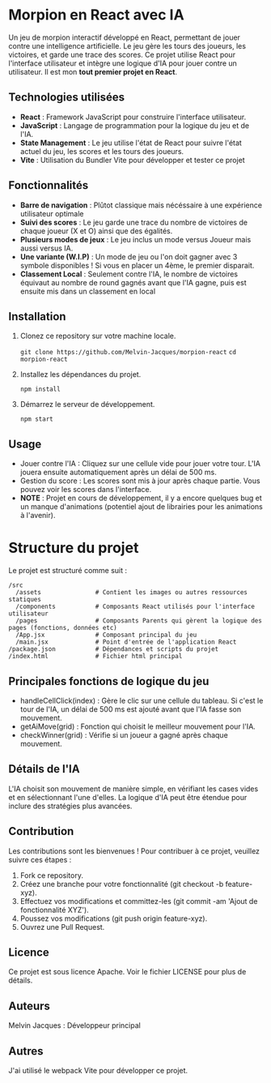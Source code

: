 # Morpion en React avec IA

Un jeu de morpion interactif développé en React, permettant de jouer contre une intelligence artificielle. Le jeu gère les tours des joueurs, les victoires, et garde une trace des scores. Ce projet utilise React pour l'interface utilisateur et intègre une logique d'IA pour jouer contre un utilisateur.
Il est mon **tout premier projet en React**.

## Technologies utilisées

- **React** : Framework JavaScript pour construire l'interface utilisateur.
- **JavaScript** : Langage de programmation pour la logique du jeu et de l'IA.
- **State Management** : Le jeu utilise l'état de React pour suivre l'état actuel du jeu, les scores et les tours des joueurs.
- **Vite** : Utilisation du Bundler Vite pour développer et tester ce projet

## Fonctionnalités

- **Barre de navigation** : Plûtot classique mais nécéssaire à une expérience utilisateur optimale
- **Suivi des scores** : Le jeu garde une trace du nombre de victoires de chaque joueur (X et O) ainsi que des égalités.
- **Plusieurs modes de jeux** : Le jeu inclus un mode versus Joueur mais aussi versus IA.
- **Une variante (W.I.P)** : Un mode de jeu ou l'on doit gagner avec 3 symbole disponibles ! Si vous en placer un 4ème, le premier disparait.
- **Classement Local** : Seulement contre l'IA, le nombre de victoires équivaut au nombre de round gagnés avant que l'IA gagne, puis est ensuite mis dans un classement en local

## Installation

1. Clonez ce repository sur votre machine locale.

    ```git clone https://github.com/Melvin-Jacques/morpion-react```
    ```cd morpion-react```
   
2. Installez les dépendances du projet.
   
    ```npm install```

3. Démarrez le serveur de développement.
   
    ```npm start```



## Usage
- Jouer contre l'IA : Cliquez sur une cellule vide pour jouer votre tour. L'IA jouera ensuite automatiquement après un délai de 500 ms.
- Gestion du score : Les scores sont mis à jour après chaque partie. Vous pouvez voir les scores dans l'interface.
- **NOTE** : Projet en cours de développement, il y a encore quelques bug et un manque d'animations (potentiel ajout de librairies pour les animations à l'avenir).

# Structure du projet
Le projet est structuré comme suit :

```
/src
  /assets               # Contient les images ou autres ressources statiques
  /components           # Composants React utilisés pour l'interface utilisateur
  /pages                # Composants Parents qui gèrent la logique des pages (fonctions, données etc)
  /App.jsx              # Composant principal du jeu
  /main.jsx             # Point d'entrée de l'application React
/package.json           # Dépendances et scripts du projet
/index.html             # Fichier html principal
```

## Principales fonctions de logique du jeu
- handleCellClick(index) : Gère le clic sur une cellule du tableau. Si c'est le tour de l'IA, un délai de 500 ms est ajouté avant que l'IA fasse son mouvement.
- getAiMove(grid) : Fonction qui choisit le meilleur mouvement pour l'IA.
- checkWinner(grid) : Vérifie si un joueur a gagné après chaque mouvement.

## Détails de l'IA
L'IA choisit son mouvement de manière simple, en vérifiant les cases vides et en sélectionnant l'une d'elles. La logique d'IA peut être étendue pour inclure des stratégies plus avancées.

## Contribution
Les contributions sont les bienvenues ! Pour contribuer à ce projet, veuillez suivre ces étapes :

1. Fork ce repository.
2. Créez une branche pour votre fonctionnalité (git checkout -b feature-xyz).
3. Effectuez vos modifications et committez-les (git commit -am 'Ajout de fonctionnalité XYZ').
4. Poussez vos modifications (git push origin feature-xyz).
5. Ouvrez une Pull Request.

## Licence
Ce projet est sous licence Apache. Voir le fichier LICENSE pour plus de détails.

## Auteurs
Melvin Jacques : Développeur principal

## Autres
J'ai utilisé le webpack Vite pour développer ce projet.
